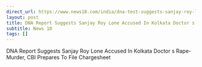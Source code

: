 ```yaml
---
direct_url: https://www.news18.com/india/dna-test-suggests-sanjay-roy-lone-accused-in-kolkata-doctors-rape-murder-cbi-readies-chargesheet-9040926.html
layout: post
title: DNA Report Suggests Sanjay Roy Lone Accused In Kolkata Doctor s Rape-Murder, CBI Prepares To File Chargesheet
subtitle: News 18
tags: []
---
```


DNA Report Suggests Sanjay Roy Lone Accused In Kolkata Doctor s Rape-Murder, CBI Prepares To File Chargesheet
